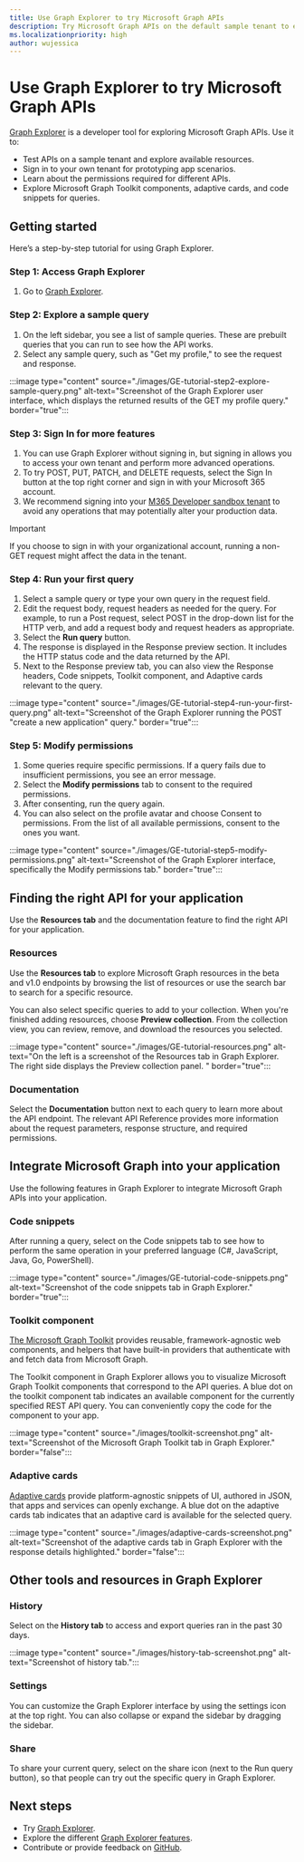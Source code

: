 ```yaml
---
title: Use Graph Explorer to try Microsoft Graph APIs
description: Try Microsoft Graph APIs on the default sample tenant to explore capabilities, or sign in to your tenant and use it as a prototyping tool to fulfill your app scenarios.
ms.localizationpriority: high
author: wujessica
---
```


# Use Graph Explorer to try Microsoft Graph APIs

[Graph Explorer](https://developer.microsoft.com/graph/graph-explorer/) is a developer tool for exploring Microsoft Graph APIs. Use it to:

- Test APIs on a sample tenant and explore available resources.
- Sign in to your own tenant for prototyping app scenarios.
- Learn about the permissions required for different APIs.
- Explore Microsoft Graph Toolkit components, adaptive cards, and code snippets for queries.

## Getting started

Here’s a step-by-step tutorial for using Graph Explorer.

### Step 1: Access Graph Explorer

1. Go to [Graph Explorer](https://developer.microsoft.com/graph/graph-explorer/).

### Step 2: Explore a sample query

1. On the left sidebar, you see a list of sample queries. These are prebuilt queries that you can run to see how the API works.
1. Select any sample query, such as "Get my profile," to see the request and response.

:::image type="content" source="./images/GE-tutorial-step2-explore-sample-query.png" alt-text="Screenshot of the Graph Explorer user interface, which displays the returned results of the GET my profile query." border="true":::

### Step 3: Sign In for more features

1. You can use Graph Explorer without signing in, but signing in allows you to access your own tenant and perform more advanced operations.
1. To try POST, PUT, PATCH, and DELETE requests, select the Sign In button at the top right corner and sign in with your Microsoft 365 account.
1. We recommend signing into your [M365 Developer sandbox tenant](https://developer.microsoft.com/en-US/microsoft-365/dev-program) to avoid any operations that may potentially alter your production data.

> [!IMPORTANT]
> If you choose to sign in with your organizational account, running a non-GET request might affect the data in the tenant.

### Step 4: Run your first query

1. Select a sample query or type your own query in the request field.
1. Edit the request body, request headers as needed for the query.
For example, to run a Post request, select POST in the drop-down list for the HTTP verb, and add a request body and request headers as appropriate.
1. Select the **Run query** button.
1. The response is displayed in the Response preview section. It includes the HTTP status code and the data returned by the API.
1. Next to the Response preview tab, you can also view the Response headers, Code snippets, Toolkit component, and Adaptive cards relevant to the query.  

:::image type="content" source="./images/GE-tutorial-step4-run-your-first-query.png" alt-text="Screenshot of the Graph Explorer running the POST "create a new application" query." border="true":::

### Step 5: Modify permissions

1. Some queries require specific permissions. If a query fails due to insufficient permissions, you see an error message.
1. Select the **Modify permissions** tab to consent to the required permissions.
1. After consenting, run the query again.
1. You can also select on the profile avatar and choose Consent to permissions. From the list of all available permissions, consent to the ones you want.

:::image type="content" source="./images/GE-tutorial-step5-modify-permissions.png" alt-text="Screenshot of the Graph Explorer interface, specifically the Modify permissions tab." border="true":::

## Finding the right API for your application

Use the **Resources tab** and the documentation feature to find the right API for your application.

### Resources

Use the **Resources tab** to explore Microsoft Graph resources in the beta and v1.0 endpoints by browsing the list of resources or use the search bar to search for a specific resource.

You can also select specific queries to add to your collection. When you're finished adding resources, choose **Preview collection**. From the collection view, you can review, remove, and download the resources you selected.

:::image type="content" source="./images/GE-tutorial-resources.png" alt-text="On the left is a screenshot of the Resources tab in Graph Explorer. The right side displays the Preview collection panel. " border="true":::

### Documentation

Select the **Documentation** button next to each query to learn more about the API endpoint. The relevant API Reference provides more information about the request parameters, response structure, and required permissions.

## Integrate Microsoft Graph into your application

Use the following features in Graph Explorer to integrate Microsoft Graph APIs into your application.

### Code snippets

After running a query, select on the Code snippets tab to see how to perform the same operation in your preferred language (C#, JavaScript, Java, Go, PowerShell).

:::image type="content" source="./images/GE-tutorial-code-snippets.png" alt-text="Screenshot of the code snippets tab in Graph Explorer." border="true":::

### Toolkit component

[The Microsoft Graph Toolkit](https://learn.microsoft.com/en-us/graph/toolkit/overview?tabs=html) provides reusable, framework-agnostic web components, and helpers that have built-in providers that authenticate with and fetch data from Microsoft Graph.  

The Toolkit component in Graph Explorer allows you to visualize Microsoft Graph Toolkit components that correspond to the API queries. A blue dot on the toolkit component tab indicates an available component for the currently specified REST API query. You can conveniently copy the code for the component to your app.

:::image type="content" source="./images/toolkit-screenshot.png" alt-text="Screenshot of the Microsoft Graph Toolkit tab in Graph Explorer." border="false":::

### Adaptive cards

[Adaptive cards](https://adaptivecards.io/) provide platform-agnostic snippets of UI, authored in JSON, that apps and services can openly exchange. A blue dot on the adaptive cards tab indicates that an adaptive card is available for the selected query.

:::image type="content" source="./images/adaptive-cards-screenshot.png" alt-text="Screenshot of the adaptive cards tab in Graph Explorer with the response details highlighted." border="false":::

## Other tools and resources in Graph Explorer

### History

Select on the **History tab** to access and export queries ran in the past 30 days.

:::image type="content" source="./images/history-tab-screenshot.png" alt-text="Screenshot of history tab.":::

### Settings

You can customize the Graph Explorer interface by using the settings icon at the top right. You can also collapse or expand the sidebar by dragging the sidebar.

### Share  

To share your current query, select on the share icon (next to the Run query button), so that people can try out the specific query in Graph Explorer.

## Next steps

- Try [Graph Explorer](https://developer.microsoft.com/graph/graph-explorer/).
- Explore the different [Graph Explorer features](./graph-explorer-features.md).
- Contribute or provide feedback on [GitHub](https://github.com/microsoftgraph/microsoft-graph-explorer-v4/issues/new/choose).
